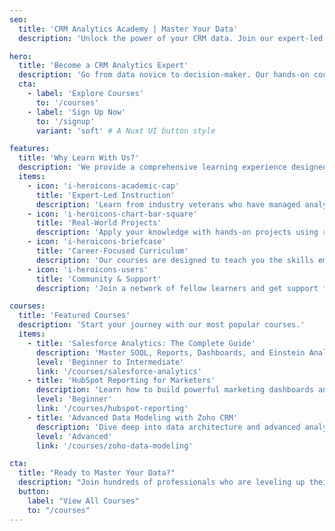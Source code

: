 ```yaml
---
seo:
  title: 'CRM Analytics Academy | Master Your Data'
  description: 'Unlock the power of your CRM data. Join our expert-led courses on Salesforce, HubSpot, and Zoho analytics to drive growth and make smarter decisions.'

hero:
  title: 'Become a CRM Analytics Expert'
  description: 'Go from data novice to decision-maker. Our hands-on courses provide you with the practical skills needed to transform raw CRM data into actionable business intelligence.'
  cta:
    - label: 'Explore Courses'
      to: '/courses'
    - label: 'Sign Up Now'
      to: '/signup'
      variant: 'soft' # A Nuxt UI button style

features:
  title: 'Why Learn With Us?'
  description: 'We provide a comprehensive learning experience designed for success.'
  items:
    - icon: 'i-heroicons-academic-cap'
      title: 'Expert-Led Instruction'
      description: 'Learn from industry veterans who have managed analytics for top-tier companies.'
    - icon: 'i-heroicons-chart-bar-square'
      title: 'Real-World Projects'
      description: 'Apply your knowledge with hands-on projects using realistic CRM datasets.'
    - icon: 'i-heroicons-briefcase'
      title: 'Career-Focused Curriculum'
      description: 'Our courses are designed to teach you the skills employers are looking for right now.'
    - icon: 'i-heroicons-users'
      title: 'Community & Support'
      description: 'Join a network of fellow learners and get support from instructors when you need it.'

courses:
  title: 'Featured Courses'
  description: 'Start your journey with our most popular courses.'
  items:
    - title: 'Salesforce Analytics: The Complete Guide'
      description: 'Master SOQL, Reports, Dashboards, and Einstein Analytics to become a Salesforce data pro.'
      level: 'Beginner to Intermediate'
      link: '/courses/salesforce-analytics'
    - title: 'HubSpot Reporting for Marketers'
      description: 'Learn how to build powerful marketing dashboards and track your campaign ROI effectively.'
      level: 'Beginner'
      link: '/courses/hubspot-reporting'
    - title: 'Advanced Data Modeling with Zoho CRM'
      description: 'Dive deep into data architecture and advanced analytics techniques within Zoho.'
      level: 'Advanced'
      link: '/courses/zoho-data-modeling'

cta:
  title: "Ready to Master Your Data?"
  description: "Join hundreds of professionals who are leveling up their careers with data-driven insights. Enroll today and get instant access to our entire course library."
  button:
    label: "View All Courses"
    to: "/courses"
---
```


